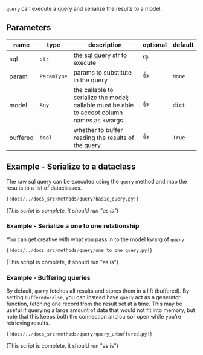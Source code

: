 
`query` can execute a query and serialize the results to a model.

## Parameters
| name     | type        | description                                                                                   | optional     | default |
|----------|-------------|-----------------------------------------------------------------------------------------------|--------------|---------|
| sql      | `str`       | the sql query str to execute                                                                  | :thumbsdown: |         |
| param    | `ParamType` | params to substitute in the query                                                             | :thumbsup:   | `None`  |
 | model    | `Any`       | the callable to serialize the model;  callable must be able to accept column names as kwargs. | :thumbsup:   | `dict`  |
 | buffered | `bool`      | whether to buffer reading the results of the query                                            | :thumbsup:   | `True`  |

## Example - Serialize to a dataclass
The raw sql query can be executed using the `query` method and map the results to a list of dataclasses.
```python
{!docs/../docs_src/methods/query/basic_query.py!}
```
(*This script is complete, it should run "as is"*)

### Example - Serialize a one to one relationship
You can get creative with what you pass in to the model kwarg of `query`
```python
{!docs/../docs_src/methods/query/one_to_one_query.py!}
```
(This script is complete, it should run "as is")


### Example - Buffering queries
By default, `query` fetches all results and stores them in a lift (buffered).  By setting `buffered=False`, you can
instead have `query` act as a generator function, fetching one record from the result set at a time.  This may be useful
if querying a large amount of data that would not fit into memory, but note that this keeps both the connection and
cursor open while you're retrieving results.
```python
{!docs/../docs_src/methods/query/query_unbuffered.py!}
```
(This script is complete, it should run "as is")
